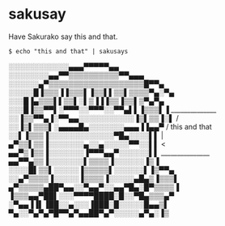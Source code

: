 # sakusay

Have Sakurako say this and that.

    $ echo "this and that" | sakusays

░░░░░░░░░░░░▄▄▄▀▀▀▀▀▄▄  
░░░░░░░░▄▄▀▀▒▒▒▒▒▒▒▒▒▒▀▀▄▄▄           
░░░░░░▄▀▒▒▒▒▒▒▒▒▒▒▒▒▒▒▒▒▒▒▒█▀▀▄       
░░░░░█▐▒▒▒▐▐▒▒▒▌▐▒▒▌▌▒▒▌▒▒▒▒▀▄░▀▄     
░░░█▐▄▒▒▒▌▌▒▒▌░▌▒▐▐▐▒▒▐▒▒▌▒▀▄▀▄    
░░░█▐▒▒▀▀▌░▀▀▀░░▀▀▀░░▀▀▄▌▌▐▒▒▒▌▐      ______________
░░▐▒▒▀▀▄▐░▀▀▄▄░░░░░░░░░░░▐▒▌▒▒▐░▌    /
░░▐▒▌▒▒▒▌░▄▄▄▄█▄░░░░░░░▄▄▄▐▐▄▄▀     / this and that
░░▌▐▒▒▒▐░░░░░░░░░░░░░▀█▄░░░░▌▌      | 
▄▀▒▒▌▒▒▐░░░░░░░▄░░▄░░░░░▀▀░░▌▌     < 
▄▄▀▒▐▒▒▐░░░░░░░▐▀▀▀▄▄▀░░░░░░▌▌      \_______________
▄▄▀▀▄▒▒▐░░░░░░░▌▒▒▒▒▐░░░░░░▐▒▐      
░░░░█▌▒▒▌░░░░░▐▒▒▒▒▒▌░░░░░░▌▐▒▀▀▄   
░░▄▀▒▒▒▒▐░░░░░▐▒▒▒▒▐░░░░░▄█▄▒▐▒▒▒▌  
▄▀▒▒▒▒▒▄██▀▄▄░░▀▄▄▀░░▄▄▀█▄░█▀▒▒▒▒▐  
▐▒▒▒▄▄▀██▌░░░▀▀▀▀████░█░░▀█▄▒▒▒▄▀   
░▀▄▄▐▐▌▐██░░▄░░░▐███░█░░░░░█▄▄▒▌    
▀▄░░▀▄▀▄▀█▀▀▄▀▄▄██▀▄▀░░░░░▄▀▄░▐▒    
